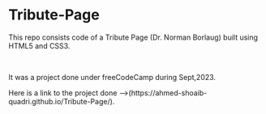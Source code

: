# Tribute-Page
<p>This repo consists code of a Tribute Page (Dr. Norman Borlaug) built using HTML5 and CSS3.</p><br>
<p>It was a project done under freeCodeCamp during Sept,2023.</p>

<p>Here is a link to the project done -->(https://ahmed-shoaib-quadri.github.io/Tribute-Page/).</p>

